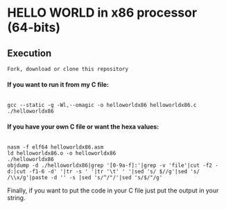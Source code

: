 # HELLO WORLD in x86 processor (64-bits)

## Execution

```
Fork, download or clone this repository
```

#### If you want to run it from my C file:
```

gcc --static -g -Wl,--omagic -o helloworldx86 helloworldx86.c
./helloworldx86
```

#### If you have your own C file or want the hexa values:
```

nasm -f elf64 helloworldx86.asm
ld helloworldx86.o -o helloworldx86
./helloworldx86
objdump -d ./helloworldx86|grep '[0-9a-f]:'|grep -v 'file'|cut -f2 -d:|cut -f1-6 -d' '|tr -s ' '|tr '\t' ' '|sed 's/ $//g'|sed 's/ /\\x/g'|paste -d '' -s |sed 's/^/"/'|sed 's/$/"/g'
```
Finally, if you want to put the code in your C file just put the output in your string. 

